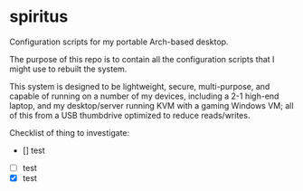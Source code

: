 # spiritus
Configuration scripts for my portable Arch-based desktop.

The purpose of this repo is to contain all the configuration scripts that I might use to rebuilt the system.

This system is designed to be lightweight, secure, multi-purpose, and capable of running on a number of my devices, including a 2-1 high-end laptop, and my desktop/server running KVM with a gaming Windows VM; all of this from a USB thumbdrive optimized to reduce reads/writes.

Checklist of thing to investigate:

- [] test
- [ ] test
- [x] test
